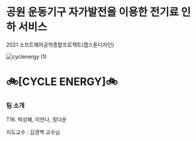 

# 공원 운동기구 자가발전을 이용한 전기료 인하 서비스
2021 소프트웨어공학종합프로젝트(캡스톤디자인)



<p align="center">
  
![cyclenergy (1)](https://user-images.githubusercontent.com/37640219/120482533-3000f780-c3ec-11eb-9e62-7b6d69d18d46.png)

</p>

# 🚲[CYCLE ENERGY]🚲




### 팀 소개

T16. 박성혜, 이안나, 정다운

지도교수 : 김경백 교수님




